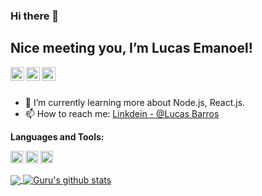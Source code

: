 ### Hi there 👋

## Nice meeting you, I’m Lucas Emanoel! 

<a href="https://www.instagram.com/luccas.brs/">
  <img align="left" alt="
  's Instagram" width="22px" src="https://cdn.jsdelivr.net/npm/simple-icons@6.6.0/icons/instagram.svg" />
</a>
<a href="https://www.linkedin.com/in/lucas-barros-979011135">
  <img align="left" alt="My Linkdein" width="22px" src="https://cdn.jsdelivr.net/npm/simple-icons@v3/icons/linkedin.svg" />
</a>
<a href="https://github.com/LucasEmanoel">
  <img align="left" alt="My Github" width="22px" src="https://cdn.jsdelivr.net/npm/simple-icons@v3/icons/github.svg" />
</a>

<br/>
<br/>

- 🌱 I’m currently learning more about Node.js, React.js.
- 📫 How to reach me: [Linkdein - @Lucas Barros](https://www.linkedin.com/in/lucas-barros-979011135)

**Languages and Tools:**  

<code><img height="20" src="https://cdn.jsdelivr.net/npm/simple-icons@6.6.0/icons/javascript.svg"></code>
<code><img height="20" src="https://cdn.jsdelivr.net/npm/simple-icons@6.6.0/icons/react.svg"></code>
<code><img height="20" src="https://cdn.jsdelivr.net/npm/simple-icons@6.6.0/icons/tsnode.svg"></code>


<a href="https://github.com/LucasEmanoel">
  <img align="center" src="https://github-readme-stats.vercel.app/api/top-langs/?username=LucasEmanoel&theme=light&hide_langs_below=1" />
</a>
<a href="https://github.com/LucasEmanoel">
 <img align="center" src="https://github-readme-stats.vercel.app/api?username=LucasEmanoel&show_icons=true&theme=light&line_height=27" alt="Guru's github stats"/>
</a>


